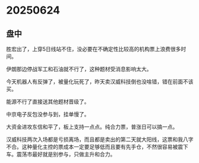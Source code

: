 # 20250624

## 盘中

胜宏出了，上穿5日线站不住，没必要在不确定性比较高的机构票上浪费很多时间。

伊朗那边停战军工和石油就不行了，这种题材受消息影响太大。

今天机器人有反弹了，被量化玩死了，昨天卖汉威科技倒也没啥错，错在前面不该买。

能源不行了直接送其他题材晋级了。

中京电子反包没参与到，挂单慢了。

大资金进攻东信和平了，板上支持一点点。纯合力票，普涨日可以搞一点。

汉威科技两次入场都是亏损离场，而且都是卖出的第二天就大阳线，这票和我八字不合。这种量化主控的票成本一定要足够低而且要有先手仓，不然很容易被震下车。震荡市最好就是别参与，只做主升和合力。

